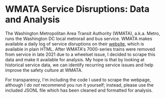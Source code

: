 # WMATA Service Disruptions: Data and Analysis

The Washington Metropolitan Area Transit Authority (WMATA), a.k.a. Metro, runs the Washington DC local metrorail and bus service. 
WMATA makes available a daily log of service disruptions on their [website](https://www.wmata.com/service/daily-report/), which is available in plain HTML. 
After WMATA's 7000-series trains were removed from service in late 2021 due to a wheelset issue, I decided to scrape this data and make it available for analysis.
My hope is that by looking at historical service data, we can identify recurring service issues and help improve the safety culture at WMATA.

For transparency, I'm including the code I used to scrape the webpage, although I *do not* recommend you run it yourself; instead, please use the included JSONL file which has been cleaned and formatted for analysis.
